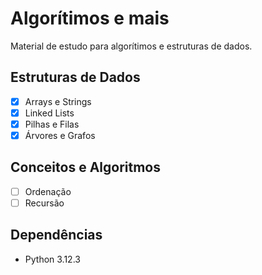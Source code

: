 # Algorítimos e mais

Material de estudo para algorítimos e estruturas de dados.

## Estruturas de Dados

- [x] Arrays e Strings
- [x] Linked Lists
- [x] Pilhas e Filas
- [x] Árvores e Grafos

## Conceitos e Algoritmos

- [ ] Ordenação
- [ ] Recursão

## Dependências

- Python 3.12.3
